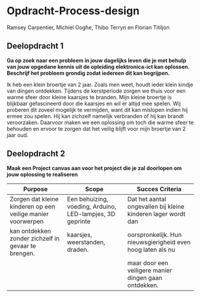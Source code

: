 # Opdracht-Process-design
Ramsey Carpentier, Michiel Ooghe, Thibo Terryn en  Florian Titiljon

## Deelopdracht 1
**Ga op zoek naar een probleem in jouw dagelijks leven die je met behulp van jouw opgedane kennis uit de opleiding elektronica-ict kan oplossen. Beschrijf het probleem grondig zodat iedereen dit kan begrijpen.**

Ik heb een klein broertje van 2 jaar. Zoals men weet, houdt ieder klein kindje van dingen ontdekken. 
Tijdens de kerstperiode zorgen we thuis voor een warme sfeer door kleine kaarsjes te branden. 
Mijn kleine broertje is blijkbaar gefascineerd door die kaarsjes en wil er altijd mee spelen. 
Wij proberen dit zoveel mogelijk te vermijden, want dit kan mislopen indien hij ermee zou spelen.
Hij kan zichzelf namelijk verbranden of hij kan brandt veroorzaken.
Daarvoor maken we een oplossing om toch die warme sfeer te behouden en ervoor te zorgen dat het veilig blijft voor mijn broertje van 2 jaar oud.

## Deelopdracht 2
**Maak een Project canvas aan voor het project die je zal doorlopen om jouw oplossing te realiseren**

| Purpose                                                     | Scope                                                           | Succes Criteria                                               |
|-------------------------------------------------------------|-----------------------------------------------------------------|---------------------------------------------------------------|
| Zorgen dat kleine kinderen op een veilige manier voorwerpen  | Een behuizing, voeding, Arduino, LED-lampjes, 3D geprinte        | Dat het aantal ongevallen bij kleine kinderen lager wordt dan  |
| kan ontdekken zonder zichzelf in gevaar te brengen.          | kaarsjes, weerstanden, draden.                                   | oorspronkelijk. Hun nieuwsgierigheid even hoog laten als nu     |
|                                                             |                                                                 | maar door een veiligere manier dingen gaan ontdekken.           |

